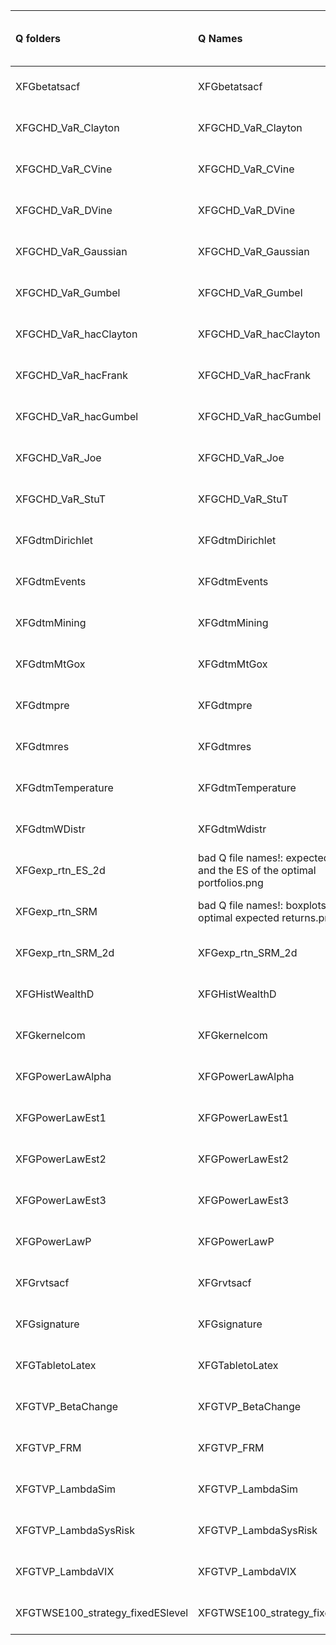 |Q folders                        |Q Names                                                                      |Descriptions stats            |Keywords stats             |Q Code    |Missing Style Guide fields |
|:--------------------------------|:----------------------------------------------------------------------------|:-----------------------------|:--------------------------|:---------|:--------------------------|
|XFGbetatsacf                     |XFGbetatsacf                                                                 |46 word(s), 278 Character(s)  |7: 7 (standard), 0 (new)   |ok        |                           |
|XFGCHD_VaR_Clayton               |XFGCHD_VaR_Clayton                                                           |16 word(s), 77 Character(s)   |5: 5 (standard), 0 (new)   |ok        |                           |
|XFGCHD_VaR_CVine                 |XFGCHD_VaR_CVine                                                             |16 word(s), 75 Character(s)   |5: 5 (standard), 0 (new)   |ok        |                           |
|XFGCHD_VaR_DVine                 |XFGCHD_VaR_DVine                                                             |16 word(s), 75 Character(s)   |5: 5 (standard), 0 (new)   |ok        |                           |
|XFGCHD_VaR_Gaussian              |XFGCHD_VaR_Gaussian                                                          |16 word(s), 78 Character(s)   |5: 5 (standard), 0 (new)   |ok        |                           |
|XFGCHD_VaR_Gumbel                |XFGCHD_VaR_Gumbel                                                            |16 word(s), 76 Character(s)   |5: 5 (standard), 0 (new)   |ok        |                           |
|XFGCHD_VaR_hacClayton            |XFGCHD_VaR_hacClayton                                                        |17 word(s), 80 Character(s)   |5: 5 (standard), 0 (new)   |ok        |                           |
|XFGCHD_VaR_hacFrank              |XFGCHD_VaR_hacFrank                                                          |17 word(s), 78 Character(s)   |5: 5 (standard), 0 (new)   |ok        |                           |
|XFGCHD_VaR_hacGumbel             |XFGCHD_VaR_hacGumbel                                                         |17 word(s), 79 Character(s)   |5: 5 (standard), 0 (new)   |ok        |                           |
|XFGCHD_VaR_Joe                   |XFGCHD_VaR_Joe                                                               |16 word(s), 73 Character(s)   |5: 5 (standard), 0 (new)   |ok        |                           |
|XFGCHD_VaR_StuT                  |XFGCHD_VaR_StuT                                                              |17 word(s), 78 Character(s)   |5: 5 (standard), 0 (new)   |ok        |                           |
|XFGdtmDirichlet                  |XFGdtmDirichlet                                                              |11 word(s), 66 Character(s)   |5: 5 (standard), 0 (new)   |ok        |                           |
|XFGdtmEvents                     |XFGdtmEvents                                                                 |13 word(s), 71 Character(s)   |5: 5 (standard), 0 (new)   |ok        |                           |
|XFGdtmMining                     |XFGdtmMining                                                                 |8 word(s), 62 Character(s)    |5: 5 (standard), 0 (new)   |ok        |                           |
|XFGdtmMtGox                      |XFGdtmMtGox                                                                  |11 word(s), 57 Character(s)   |5: 5 (standard), 0 (new)   |ok        |                           |
|XFGdtmpre                        |XFGdtmpre                                                                    |17 word(s), 91 Character(s)   |6: 3 (standard), 3 (new)   |ok        |                           |
|XFGdtmres                        |XFGdtmres                                                                    |11 word(s), 59 Character(s)   |11: 8 (standard), 3 (new)  |ok        |                           |
|XFGdtmTemperature                |XFGdtmTemperature                                                            |12 word(s), 70 Character(s)   |5: 5 (standard), 0 (new)   |ok        |                           |
|XFGdtmWDistr                     |XFGdtmWdistr                                                                 |11 word(s), 55 Character(s)   |5: 5 (standard), 0 (new)   |ok        |                           |
|XFGexp_rtn_ES_2d                 |bad Q file names!: expected returns and the ES of the optimal portfolios.png |NA                            |0: 0 (standard), 0 (new)   |NOT FOUND |NA                         |
|XFGexp_rtn_SRM                   |bad Q file names!: boxplots of the optimal expected returns.png              |NA                            |0: 0 (standard), 0 (new)   |NOT FOUND |NA                         |
|XFGexp_rtn_SRM_2d                |XFGexp_rtn_SRM_2d                                                            |36 word(s), 180 Character(s)  |5: 5 (standard), 0 (new)   |ok        |                           |
|XFGHistWealthD                   |XFGHistWealthD                                                               |9 word(s), 62 Character(s)    |6: 4 (standard), 2 (new)   |ok        |                           |
|XFGkernelcom                     |XFGkernelcom                                                                 |40 word(s), 239 Character(s)  |6: 6 (standard), 0 (new)   |ok        |                           |
|XFGPowerLawAlpha                 |XFGPowerLawAlpha                                                             |13 word(s), 77 Character(s)   |6: 4 (standard), 2 (new)   |ok        |                           |
|XFGPowerLawEst1                  |XFGPowerLawEst1                                                              |22 word(s), 105 Character(s)  |5: 4 (standard), 1 (new)   |ok        |                           |
|XFGPowerLawEst2                  |XFGPowerLawEst2                                                              |21 word(s), 101 Character(s)  |5: 4 (standard), 1 (new)   |ok        |                           |
|XFGPowerLawEst3                  |XFGPowerLawEst3                                                              |21 word(s), 98 Character(s)   |6: 4 (standard), 2 (new)   |ok        |                           |
|XFGPowerLawP                     |XFGPowerLawP                                                                 |18 word(s), 78 Character(s)   |6: 4 (standard), 2 (new)   |ok        |                           |
|XFGrvtsacf                       |XFGrvtsacf                                                                   |38 word(s), 236 Character(s)  |7: 7 (standard), 0 (new)   |ok        |                           |
|XFGsignature                     |XFGsignature                                                                 |11 word(s), 80 Character(s)   |5: 5 (standard), 0 (new)   |ok        |                           |
|XFGTabletoLatex                  |XFGTabletoLatex                                                              |18 word(s), 95 Character(s)   |6: 4 (standard), 2 (new)   |ok        |                           |
|XFGTVP_BetaChange                |XFGTVP_BetaChange                                                            |83 word(s), 397 Character(s)  |14: 14 (standard), 0 (new) |ok        |                           |
|XFGTVP_FRM                       |XFGTVP_FRM                                                                   |142 word(s), 688 Character(s) |15: 15 (standard), 0 (new) |ok        |                           |
|XFGTVP_LambdaSim                 |XFGTVP_LambdaSim                                                             |106 word(s), 505 Character(s) |14: 14 (standard), 0 (new) |ok        |                           |
|XFGTVP_LambdaSysRisk             |XFGTVP_LambdaSysRisk                                                         |113 word(s), 639 Character(s) |18: 18 (standard), 0 (new) |ok        |                           |
|XFGTVP_LambdaVIX                 |XFGTVP_LambdaVIX                                                             |34 word(s), 213 Character(s)  |12: 12 (standard), 0 (new) |ok        |                           |
|XFGTWSE100_strategy_fixedESlevel |XFGTWSE100_strategy_fixedESlevel                                             |26 word(s), 143 Character(s)  |8: 8 (standard), 0 (new)   |ok        |                           |

